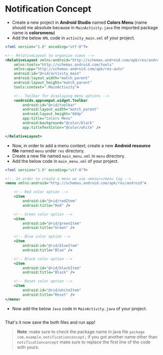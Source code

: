 # Notification Concept

- Create a new project in **Android Studio** named **Colors Menu** (name should me absolute because in `MainActivity.java` the imported package name is **colorsmenu**)
- Add the below `XML` code in `activity_main.xml` of your project.

```xml
<?xml version="1.0" encoding="utf-8"?>

<!-- RelativeLayout to organize views -->
<RelativeLayout xmlns:android="http://schemas.android.com/apk/res/android"
    xmlns:tools="http://schemas.android.com/tools"
    xmlns:app="http://schemas.android.com/apk/res-auto"
    android:id="@+id/activity_main"
    android:layout_width="match_parent"
    android:layout_height="match_parent"
    tools:context=".MainActivity">

    <!-- Toolbar for displaying menu options -->
    <androidx.appcompat.widget.Toolbar
        android:id="@+id/toolbar"
        android:layout_width="match_parent"
        android:layout_height="60dp"
        app:title="Colors Menu"
        android:background="@color/black"
        app:titleTextColor="@color/white" />

</RelativeLayout>
```

- Now, in order to add a menu context; create a new **Android resource file** named `menu` under `res` directory.
- Create a new file named `main_menu.xml` in `menu` directory.
- Add the below code in `main_menu.xml` of your project.

```xml
<?xml version="1.0" encoding="utf-8"?>

<!-- In order to create a menu we use <menu></menu tag -->
<menu xmlns:android="http://schemas.android.com/apk/res/android">

    <!-- Red color option -->
    <item
        android:id="@+id/redItem"
        android:title="Red" />

    <!-- Green color option -->
    <item
        android:id="@+id/greenItem"
        android:title="Green" />

    <!-- Blue color option -->
    <item
        android:id="@+id/blueItem"
        android:title="Blue" />

    <!-- Black color option -->
    <item
        android:id="@+id/blackItem"
        android:title="Black" />

    <!-- Reset color option -->
    <item
        android:id="@+id/whiteItem"
        android:title="Reset" />
</menu>

```

- Now add the below `Java` code in `MainActivity.java` of your project.

```java

```

That's it now save the both files and run app!

> **Note** :make sure to check the package name in java file `package com.example.notificationconcept;` if you got another name other than `notificationconcept` make sure to replace the first line of the code with yours.
